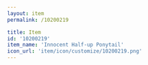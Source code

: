 ```yaml
---
layout: item
permalink: /10200219

title: Item
id: '10200219'
item_name: 'Innocent Half-up Ponytail'
icon_url: 'item/icon/customize/10200219.png'
---
```

